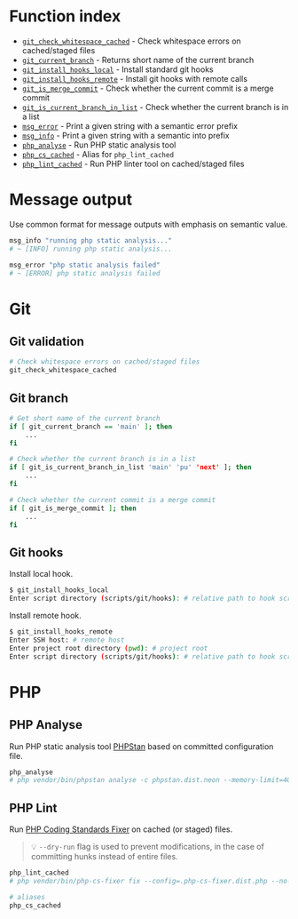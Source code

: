 # Function index

-   [`git_check_whitespace_cached`](#git-validation) - Check whitespace errors on cached/staged files
-   [`git_current_branch`](#git-branch) - Returns short name of the current branch
-   [`git_install_hooks_local`](#git-hooks) - Install standard git hooks
-   [`git_install_hooks_remote`](#git-hooks) - Install git hooks with remote calls
-   [`git_is_merge_commit`](#git-branch) - Check whether the current commit is a merge commit
-   [`git_is_current_branch_in_list`](#git-branch) - Check whether the current branch is in a list
-   [`msg_error`](#message-output) - Print a given string with a semantic error prefix
-   [`msg_info`](#message-output) - Print a given string with a semantic into prefix
-   [`php_analyse`](#php-analyse) - Run PHP static analysis tool
-   [`php_cs_cached`](#php-lint) - Alias for `php_lint_cached`
-   [`php_lint_cached`](#php-lint) - Run PHP linter tool on cached/staged files

# Message output

Use common format for message outputs with emphasis on semantic value.

```bash
msg_info "running php static analysis..."
# ~ [INFO] running php static analysis...

msg_error "php static analysis failed"
# ~ [ERROR] php static analysis failed
```

# Git

## Git validation

```bash
# Check whitespace errors on cached/staged files
git_check_whitespace_cached
```

## Git branch

```bash
# Get short name of the current branch
if [ git_current_branch == 'main' ]; then
    ...
fi
```

```bash
# Check whether the current branch is in a list
if [ git_is_current_branch_in_list 'main' 'pu' 'next' ]; then
    ...
fi
```

```bash
# Check whether the current commit is a merge commit
if [ git_is_merge_commit ]; then
    ...
fi
```

## Git hooks

Install local hook.

```bash
$ git_install_hooks_local
Enter script directory (scripts/git/hooks): # relative path to hook scripts
```

Install remote hook.

```bash
$ git_install_hooks_remote
Enter SSH host: # remote host
Enter project root directory (pwd): # project root
Enter script directory (scripts/git/hooks): # relative path to hook scripts
```

# PHP

## PHP Analyse

Run PHP static analysis tool [PHPStan](https://phpstan.org) based on committed configuration file.

```bash
php_analyse
# php vendor/bin/phpstan analyse -c phpstan.dist.neon --memory-limit=4G --no-interaction --no-progress --quiet
```

## PHP Lint

Run [PHP Coding Standards Fixer](https://cs.symfony.com) on cached (or staged) files.

> 💡 `--dry-run` flag is used to prevent modifications, in the case of committing hunks instead of entire files.

```bash
php_lint_cached
# php vendor/bin/php-cs-fixer fix --config=.php-cs-fixer.dist.php --no-interaction --dry-run --stop-on-violation --quiet $cached_files

# aliases
php_cs_cached
```
